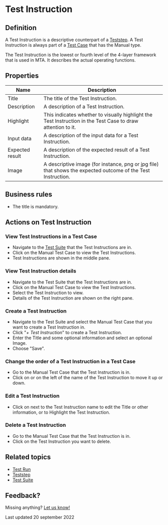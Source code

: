 # Test Instruction



## Definition

A Test Instruction is a descriptive counterpart of a [Teststep](teststep). A Test Instruction is always part of a [Test Case](test-case) that has the Manual type.

The Test Instruction is the lowest or fourth level of the 4-layer framework that is used in MTA. It describes the actual operating functions. 

## Properties
| Name | Description |
| ----------- | ----------- |
| Title | The title of the Test Instruction. |
| Description | A description of a Test Instruction. |
| Highlight | This indicates whether to visually highlight the Test Instruction in the Test Case to draw attention to it. |
| Input data | A description of the input data for a Test Instruction. |
| Expected result | A description of the expected result of a Test Instruction. |
| Image | A descriptive image (for instance, png or jpg file) that shows the expected outcome of the Test Instruction. |

## Business rules
- The title is mandatory.

## Actions on Test Instruction

### View Test Instructions in a Test Case
- Navigate to the [Test Suite](test-suite) that the Test Instructions are in.
- Click on the Manual Test Case to view the Test Instructions.
- Test Instructions are shown in the middle pane.

### View Test Instruction details
- Navigate to the Test Suite that the Test Instructions are in.
- Click on the Manual Test Case to view the Test Instructions.
- Select the Test Instruction to view.
- Details of the Test Instruction are shown on the right pane.

### Create a Test Instruction 
- Navigate to the Test Suite and select the Manual Test Case that you want to create a Test Instruction in.
- Click "*+ Test Instruction*" to create a Test Instruction.
- Enter the Title and some optional information and select an optional Image.
- Choose "Save".

### Change the order of a Test Instruction in a Test Case
- Go to the Manual Test Case that the Test Instruction is in.
- Click on <i class="fas fa-arrow-up"></i> or <i class="fas fa-arrow-down"></i> on the left of the name of the Test Instruction to move it up or down.

### Edit a Test Instruction
- Click on <i class="fa fa-pencil"></i> next to the Test Instruction name to edit the Title or other information, or to Highlight the Test Instruction.

### Delete a Test Instruction
- Go to the Manual Test Case that the Test Instruction is in.
- Click <i class="fas fa-trash-alt"></i> on the Test Instruction you want to delete.

## Related topics
- [Test Run](test-run)
- [Teststep](teststep)
- [Test Suite](test-suite)

## Feedback?
Missing anything? [Let us know!](mailto:support@menditect.com)

Last updated 20 september 2022